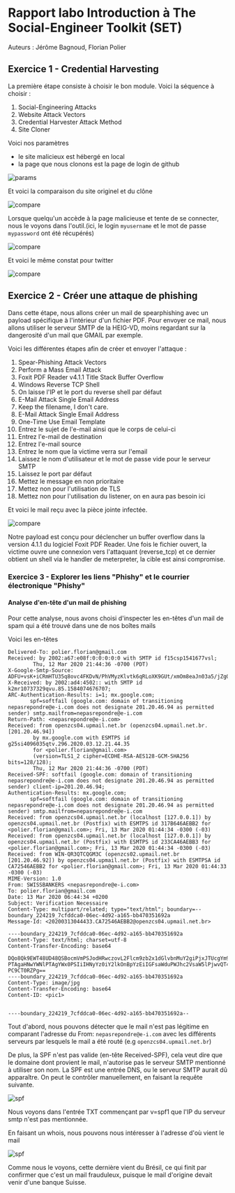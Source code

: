# Rapport labo Introduction à The Social-Engineer Toolkit (SET) 
Auteurs : Jérôme Bagnoud, Florian Polier

## Exercice 1 - Credential Harvesting

La première étape consiste à choisir le bon module. Voici la séquence à choisir :

1) Social-Engineering Attacks
2) Website Attack Vectors
3) Credential Harvester Attack Method
4) Site Cloner

Voici nos paramètres 
- le site malicieux est hébergé en local
- la page que nous clonons est la page de login de github

![params](img\param_clone.jfif)

Et voici la comparaison du site originel et du clône

![compare](img\compare_pages.jfif)

Lorsque quelqu'un accède à la page malicieuse et tente de se connecter, nous le voyons dans l'outil.(ici, le login `myusername` et le mot de passe `mypassword` ont été récupérés)

![compare](img\stolen_passwords.jfif)

Et voici le même constat pour twitter

![compare](img\stolen_passwords_twitter.jfif)

## Exercice 2 - Créer une attaque de phishing

Dans cette étape, nous allons créer un mail de spearphishing avec un payload spécifique à l'intérieur d'un fichier PDF. Pour envoyer ce mail, nous allons utiliser le serveur SMTP de la HEIG-VD, moins regardant sur la dangerosité d'un mail que GMAIL par exemple.

Voici les différentes étapes afin de créer et envoyer l'attaque :

1) Spear-Phishing Attack Vectors
2) Perform a Mass Email Attack
3) Foxit PDF Reader v4.1.1 Title Stack Buffer Overflow
4) Windows Reverse TCP Shell
5) On laisse l'IP et le port du reverse shell par défaut
6) E-Mail Attack Single Email Address
7) Keep the filename, I don't care.
8) E-Mail Attack Single Email Address
9) One-Time Use Email Template
10) Entrez le sujet de l'e-mail ainsi que le corps de celui-ci
11) Entrez l'e-mail de destination
12) Entrez l'e-mail source
13) Entrez le nom que la victime verra sur l'email
14) Laissez le nom d'utilisateur et le mot de passe vide pour le serveur SMTP
15) Laissez le port par défaut
16) Mettez le message en non prioritaire
17) Mettez non pour l'utilisation de TLS
18) Mettez non pour l'utilisation du listener, on en aura pas besoin ici

Et voici le mail reçu avec la pièce jointe infectée.

![compare](img\mail_phishing.PNG)

Notre payload est conçu pour déclencher un buffer overflow dans la version 4.1.1 du logiciel Foxit PDF Reader. Une fois le fichier ouvert, la victime ouvre une connexion vers l'attaquant (reverse_tcp) et ce dernier obtient un shell via le handler de meterpreter, la cible est ainsi compromise.

### Exercice 3 - Explorer les liens "Phishy" et le courrier électronique "Phishy"

#### Analyse d'en-tête d'un mail de phishing

Pour cette analyse, nous avons choisi d'inspecter les en-têtes d'un mail de spam qui a été trouvé dans une de nos boîtes mails

Voici les en-têtes
```
Delivered-To: polier.florian@gmail.com
Received: by 2002:a67:e08f:0:0:0:0:0 with SMTP id f15csp1541677vsl;
        Thu, 12 Mar 2020 21:44:36 -0700 (PDT)
X-Google-Smtp-Source: ADFU+vsK+iCRmHTU35q8ovc4FKDvN/PhVMyzKlvtk6qRLoXK9GUt/xmOm8eaJn03a5/jZgQIy290
X-Received: by 2002:ad4:4502:: with SMTP id k2mr10737329qvu.85.1584074676707;
ARC-Authentication-Results: i=1; mx.google.com;
       spf=softfail (google.com: domain of transitioning nepasrepondre@e-i.com does not designate 201.20.46.94 as permitted sender) smtp.mailfrom=nepasrepondre@e-i.com
Return-Path: <nepasrepondre@e-i.com>
Received: from openzcs04.upmail.net.br (openzcs04.upmail.net.br. [201.20.46.94])
        by mx.google.com with ESMTPS id g25si4096035qtv.296.2020.03.12.21.44.35
        for <polier.florian@gmail.com>
        (version=TLS1_2 cipher=ECDHE-RSA-AES128-GCM-SHA256 bits=128/128);
        Thu, 12 Mar 2020 21:44:36 -0700 (PDT)
Received-SPF: softfail (google.com: domain of transitioning nepasrepondre@e-i.com does not designate 201.20.46.94 as permitted sender) client-ip=201.20.46.94;
Authentication-Results: mx.google.com;
       spf=softfail (google.com: domain of transitioning nepasrepondre@e-i.com does not designate 201.20.46.94 as permitted sender) smtp.mailfrom=nepasrepondre@e-i.com
Received: from openzcs04.upmail.net.br (localhost [127.0.0.1]) by openzcs04.upmail.net.br (Postfix) with ESMTPS id 317B646AEBB2 for <polier.florian@gmail.com>; Fri, 13 Mar 2020 01:44:34 -0300 (-03)
Received: from openzcs04.upmail.net.br (localhost [127.0.0.1]) by openzcs04.upmail.net.br (Postfix) with ESMTPS id 233CA46AEBB3 for <polier.florian@gmail.com>; Fri, 13 Mar 2020 01:44:34 -0300 (-03)
Received: from WIN-QR3QTCQGM3C (openzcs02.upmail.net.br [201.20.46.92]) by openzcs04.upmail.net.br (Postfix) with ESMTPSA id CA72546AEBB2 for <polier.florian@gmail.com>; Fri, 13 Mar 2020 01:44:33 -0300 (-03)
MIME-Version: 1.0
From: SWISSBANKERS <nepasrepondre@e-i.com>
To: polier.florian@gmail.com
Date: 13 Mar 2020 06:44:34 +0200
Subject: Verification Necessaire
Content-Type: multipart/related; type="text/html"; boundary=--boundary_224219_7cfddca0-06ec-4d92-a165-bb470351692a
Message-Id: <20200313044433.CA72546AEBB2@openzcs04.upmail.net.br>

----boundary_224219_7cfddca0-06ec-4d92-a165-bb470351692a
Content-Type: text/html; charset=utf-8
Content-Transfer-Encoding: base64

DQo8Qk9EWT48UD48QSBocmVmPSJodHRwczovL2Flcm9zb2x1dGlvbnMuY2giPjxJTUcgYm9yZGVy
PTAgaHNwYWNlPTAgYWx0PSIiIHNyYz0iY2lkOnBpYzEiIGFsaWduPWJhc2VsaW5lPjwvQT48L1A+
PC9CT0RZPg==
----boundary_224219_7cfddca0-06ec-4d92-a165-bb470351692a
Content-Type: image/jpg
Content-Transfer-Encoding: base64
Content-ID: <pic1>


----boundary_224219_7cfddca0-06ec-4d92-a165-bb470351692a--
```

Tout d'abord, nous pouvons détecter que le mail n'est pas légitime en comparant l'adresse du From: `nepasrepondre@e-i.com` avec les différents serveurs par lesquels le mail a été routé (e.g `openzcs04.upmail.net.br`)

De plus, la SPF n'est pas valide (en-tête Received-SPF), cela veut dire que le domaine dont provient le mail, n'autorise pas le serveur SMTP mentionné à utiliser son nom. La SPF est une entrée DNS, ou le serveur SMTP aurait dû apparaître. On peut le contrôler manuellement, en faisant la requête suivante.

![spf](img\spf.PNG)

Nous voyons dans l'entrée TXT commençant par v=spf1 que l'IP du serveur smtp n'est pas mentionnée.

En faisant un whois, nous pouvons nous intéresser à l'adresse d'où vient le mail

![spf](img\whois.PNG)

Comme nous le voyons, cette dernière vient du Brésil, ce qui finit par confirmer que c'est un mail frauduleux, puisque le mail d'origine devait venir d'une banque Suisse. 






